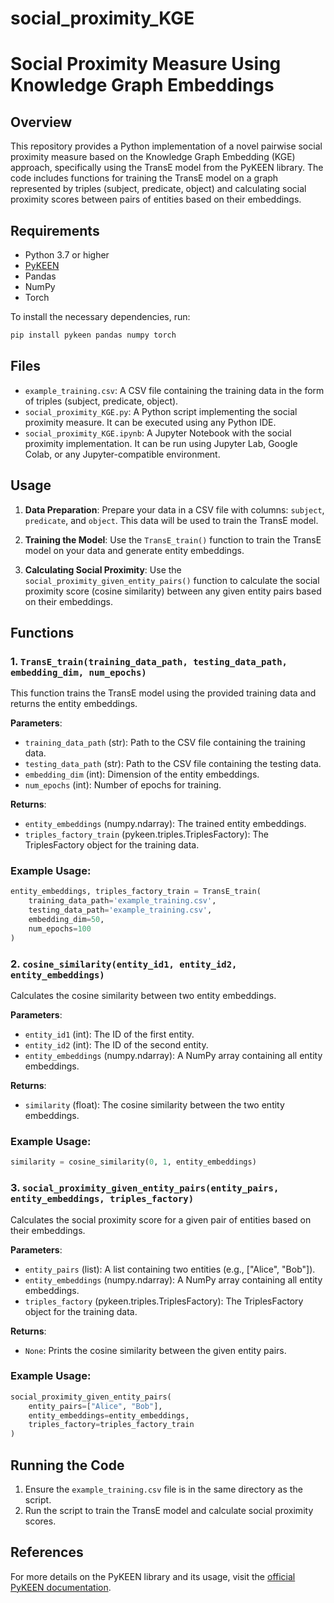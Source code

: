 # social_proximity_KGE

# Social Proximity Measure Using Knowledge Graph Embeddings

## Overview
This repository provides a Python implementation of a novel pairwise social proximity measure based on the Knowledge Graph Embedding (KGE) approach, specifically using the TransE model from the PyKEEN library. The code includes functions for training the TransE model on a graph represented by triples (subject, predicate, object) and calculating social proximity scores between pairs of entities based on their embeddings.

## Requirements
- Python 3.7 or higher
- [PyKEEN](https://pykeen.readthedocs.io/en/stable/)
- Pandas
- NumPy
- Torch

To install the necessary dependencies, run:
```bash
pip install pykeen pandas numpy torch
```

## Files
- `example_training.csv`: A CSV file containing the training data in the form of triples (subject, predicate, object).
- `social_proximity_KGE.py`: A Python script implementing the social proximity measure. It can be executed using any Python IDE.
- `social_proximity_KGE.ipynb`: A Jupyter Notebook with the social proximity implementation. It can be run using Jupyter Lab, Google Colab, or any Jupyter-compatible environment.


## Usage
1. **Data Preparation**: Prepare your data in a CSV file with columns: `subject`, `predicate`, and `object`. This data will be used to train the TransE model.

2. **Training the Model**: Use the `TransE_train()` function to train the TransE model on your data and generate entity embeddings.

3. **Calculating Social Proximity**: Use the `social_proximity_given_entity_pairs()` function to calculate the social proximity score (cosine similarity) between any given entity pairs based on their embeddings.

## Functions

### 1. `TransE_train(training_data_path, testing_data_path, embedding_dim, num_epochs)`
This function trains the TransE model using the provided training data and returns the entity embeddings.

**Parameters**:
- `training_data_path` (str): Path to the CSV file containing the training data.
- `testing_data_path` (str): Path to the CSV file containing the testing data.
- `embedding_dim` (int): Dimension of the entity embeddings.
- `num_epochs` (int): Number of epochs for training.

**Returns**:
- `entity_embeddings` (numpy.ndarray): The trained entity embeddings.
- `triples_factory_train` (pykeen.triples.TriplesFactory): The TriplesFactory object for the training data.

### Example Usage:
```python
entity_embeddings, triples_factory_train = TransE_train(
    training_data_path='example_training.csv',
    testing_data_path='example_training.csv',
    embedding_dim=50,
    num_epochs=100
)
```

### 2. `cosine_similarity(entity_id1, entity_id2, entity_embeddings)`
Calculates the cosine similarity between two entity embeddings.

**Parameters**:
- `entity_id1` (int): The ID of the first entity.
- `entity_id2` (int): The ID of the second entity.
- `entity_embeddings` (numpy.ndarray): A NumPy array containing all entity embeddings.

**Returns**:
- `similarity` (float): The cosine similarity between the two entity embeddings.

### Example Usage:
```python
similarity = cosine_similarity(0, 1, entity_embeddings)
```

### 3. `social_proximity_given_entity_pairs(entity_pairs, entity_embeddings, triples_factory)`
Calculates the social proximity score for a given pair of entities based on their embeddings.

**Parameters**:
- `entity_pairs` (list): A list containing two entities (e.g., ["Alice", "Bob"]).
- `entity_embeddings` (numpy.ndarray): A NumPy array containing all entity embeddings.
- `triples_factory` (pykeen.triples.TriplesFactory): The TriplesFactory object for the training data.

**Returns**:
- `None`: Prints the cosine similarity between the given entity pairs.

### Example Usage:
```python
social_proximity_given_entity_pairs(
    entity_pairs=["Alice", "Bob"],
    entity_embeddings=entity_embeddings,
    triples_factory=triples_factory_train
)
```

## Running the Code
1. Ensure the `example_training.csv` file is in the same directory as the script.
2. Run the script to train the TransE model and calculate social proximity scores.

## References
For more details on the PyKEEN library and its usage, visit the [official PyKEEN documentation](https://pykeen.readthedocs.io/en/stable/).
